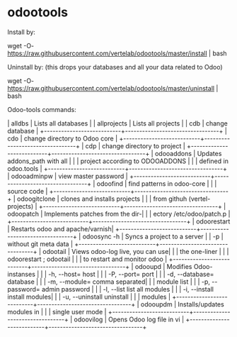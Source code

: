 # odootools


Install by:


wget -O- https://raw.githubusercontent.com/vertelab/odootools/master/install | bash


Uninstall by: (this drops your databases and all your data related to Odoo)

wget -O- https://raw.githubusercontent.com/vertelab/odootools/master/uninstall | bash


Odoo-tools commands:

 
 | alldbs                    | Lists all databases             |
 | allprojects               | Lists all projects              |
 | cdb                       | change database                 |
 +---------------------------+---------------------------------+
 | cdo                       | change directory to Odoo core   |
 +---------------------------+---------------------------------+
 | cdp                       | change directory to project     |
 +---------------------------+---------------------------------+
 | odooaddons                | Updates addons_path with all    |
 |                           | project according to ODOOADDONS |
 |                           | defined in odoo.tools           |
 +---------------------------+---------------------------------+
 | odooadminpw               | view master password            |
 +---------------------------+---------------------------------+
 | odoofind <pattern>        | find patterns in odoo-core      |
 |                           | source code                     |
 +---------------------------+---------------------------------+
 | odoogitclone <project>    | clones and installs projects    | 
 |                           | from githuh (vertel-projects)   |
 +---------------------------+---------------------------------+
 | odoopatch                 | Implements patches from the dir-|
 |                           | ectory /etc/odoo/patch.p        |
 +---------------------------+---------------------------------+
 | odoorestart               | Restarts odoo and apache/varnish| 
 +---------------------------+---------------------------------+
 | odoosync -h <host>        | Syncs a project to a server     | 
 |          -p <project>     | without git meta data           |
 +---------------------------+---------------------------------+
 | odootail                  | Views odoo-log live, you can use|
 |                           | the one-liner                   |
 |                           | odoorestart ; odootail          |
 |                           | to restart and monitor odoo     |
 +---------------------------+---------------------------------+
 | odooupd                   | Modifies Odoo-instanses         |
 |                           |  -h, --host=	host               |
 |                           |  -P, --port=	port               |
 |                           |  -d, --database=	database       |
 |                           |  -m, --module=	comma separated|
 |                           |                  module list    |
 |                           |  -p, --password=	admin password |
 |                           |  -l, --list	list all modules   |
 |                           |  -i, --install	install modules|
 |                           |  -u, --uninstall	uninstall      |
 |                           |                         modules |
 +---------------------------+---------------------------------+
 | odooupdm <database>       | Installs/updates modules in     |
 |          <modulelist>     | single user mode                |
 +---------------------------+---------------------------------+
 | odoovilog                 | Opens Odoo log file in vi       |
 +---------------------------+---------------------------------+
 
